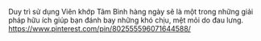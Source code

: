 Duy trì sử dụng Viên khớp Tâm Bình hàng ngày sẽ là một trong những giải pháp hữu ích giúp bạn đánh bay những khó chịu, mệt mỏi do đau lưng.
https://www.pinterest.com/pin/802555596071644588/
